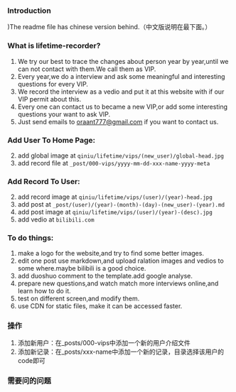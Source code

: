 ### Introduction
)The readme file has chinese version behind.（中文版说明在最下面。）

### What is lifetime-recorder?
1. We try our best to trace the changes about person year by year,until we can not contact with them.We call them as VIP.
2. Every year,we do a interview and ask some meaningful and interesting questions for every VIP.
3. We record the interview as a vedio and put it at this website with if our VIP permit about this.
4. Every one can contact us to became a new VIP,or add some interesting questions your want to ask VIP.
5. Just send emails to oraant777@gmail.com if you want to contact us.

### Add User To Home Page:
2. add global image at `qiniu/lifetime/vips/(new_user)/global-head.jpg`
3. add record file at `_post/000-vips/yyyy-mm-dd-xxx-name-yyyy-meta`

### Add Record To User:
2. add record image at `qiniu/lifetime/vips/(user)/(year)-head.jpg`
3. add post at `_post/(user)/(year)-(month)-(day)-(new_user)-(year).md`
4. add post image at `qiniu/lifetime/vips/(user)/(year)-(desc).jpg`
5. add vedio at `bilibili.com`

### To do things:
1. make a logo for the website,and try to find some better images.
2. edit one post use markdown,and upload ralation images and vedios to some where.maybe bilibili is a good choice.
4. add duoshuo comment to the template.add google analyse.
6. prepare new questions,and watch match more interviews online,and learn how to do it.
3. test on different screen,and modify them.
3. use CDN for static files, make it can be accessed faster.

### 操作
1. 添加新用户：在_posts/000-vips中添加一个新的用户介绍文件
2. 添加新记录：在_posts/xxx-name中添加一个新的记录，目录选择该用户的code即可

### 需要问的问题
